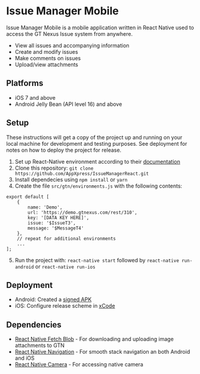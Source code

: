 # Issue Manager Mobile

Issue Manager Mobile is a mobile application written in React Native used to access the GT Nexus Issue system from anywhere.

  - View all issues and accompanying information
  - Create and modify issues
  - Make comments on issues
  - Upload/view attachments

## Platforms 

  - iOS 7 and above
  - Android Jelly Bean (API level 16) and above


## Setup
These instructions will get a copy of the project up and running on your local machine for development and testing purposes. See deployment for notes on how to deploy the project for release.

  1. Set up React-Native environment according to their [documentation](https://facebook.github.io/react-native/docs/getting-started.html)
  2. Clone this repository:
    `git clone  https://github.com/AppXpress/IssueManagerReact.git`
  3. Install dependecies using `npm install` or `yarn`
  4. Create the file `src/gtn/environments.js` with the following contents:
```  
export default [
    {
        name: 'Demo',
        url: 'https://demo.gtnexus.com/rest/310',
        key: '[DATA KEY HERE]',
        issue: '$IssueT3',
        message: '$MessageT4'
    },
    // repeat for additional environments
    ...
];
```

  5. Run the project with:
`react-native start` followed by `react-native run-android` or `react-native run-ios`

## Deployment
  * Android: Created a [signed APK](https://facebook.github.io/react-native/docs/signed-apk-android.html)
  * iOS: Configure release scheme in [xCode](https://facebook.github.io/react-native/docs/running-on-device.html#3-build-app-for-release)

## Dependencies
   * [React Native Fetch Blob](https://github.com/wkh237/react-native-fetch-blob) - For downloading and uploading image attachments to GTN
   * [React Native Navigation](https://github.com/wix/react-native-navigation) - For smooth stack navigation an both Android and iOS
   * [React Native Camera](https://github.com/lwansbrough/react-native-camera) - For accessing native camera